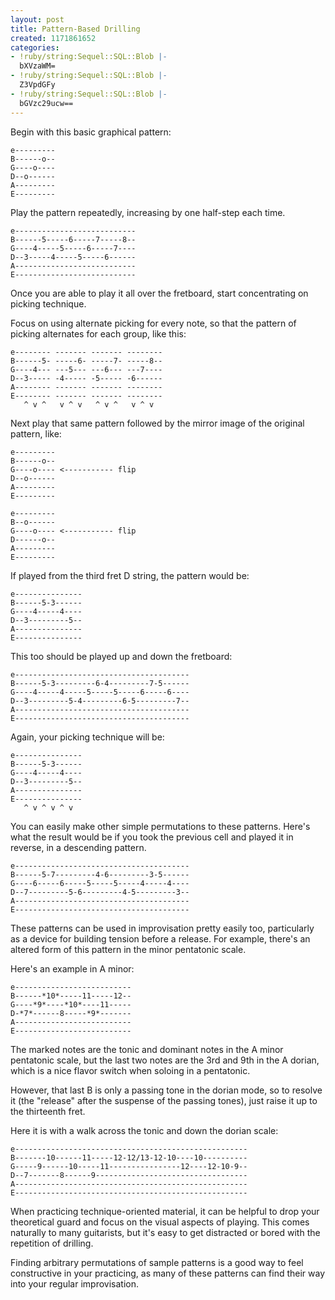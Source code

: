 ```yaml
---
layout: post
title: Pattern-Based Drilling
created: 1171861652
categories:
- !ruby/string:Sequel::SQL::Blob |-
  bXVzaWM=
- !ruby/string:Sequel::SQL::Blob |-
  Z3VpdGFy
- !ruby/string:Sequel::SQL::Blob |-
  bGVzc29ucw==
---
```

Begin with this basic graphical pattern:

	e---------
	B------o--
	G----o----
	D--o------
	A---------
	E---------

Play the pattern repeatedly, increasing by one half-step each time. 

	e---------------------------
	B------5-----6-----7-----8--
	G----4-----5-----6-----7----
	D--3-----4-----5-----6------
	A---------------------------
	E---------------------------

Once you are able to play it all over the fretboard, start concentrating on picking technique.

Focus on using alternate picking for every note, so that the pattern of picking alternates for each group, like this:

	e-------- ------- ------- --------
	B------5- -----6- -----7- -----8--
	G----4--- ---5--- ---6--- ---7----
	D--3----- -4----- -5----- -6------
	A-------- ------- ------- --------
	E-------- ------- ------- --------
	   ^ v ^   v ^ v   ^ v ^   v ^ v

Next play that same pattern followed by the mirror image of the original pattern, like:

	e---------
	B------o--
	G----o---- <----------- flip
	D--o------
	A---------
	E---------

	e---------
	B--o------
	G----o---- <----------- flip
	D------o--
	A---------
	E---------

If played from the third fret D string, the pattern would be:

	e---------------
	B------5-3------
	G----4-----4----
	D--3---------5--
	A---------------
	E---------------

This too should be played up and down the fretboard:

	e---------------------------------------
	B------5-3---------6-4---------7-5------
	G----4-----4-----5-----5-----6-----6----
	D--3---------5-4---------6-5---------7--
	A---------------------------------------
	E---------------------------------------

Again, your picking technique will be:

	e---------------
	B------5-3------
	G----4-----4----
	D--3---------5--
	A---------------
	E---------------
	   ^ v ^ v ^ v

You can easily make other simple permutations to these patterns. Here's what the result would be if you took the previous cell and played it in reverse, in a descending pattern.

	e---------------------------------------
	B------5-7---------4-6---------3-5------
	G----6-----6-----5-----5-----4-----4----
	D--7---------5-6---------4-5---------3--
	A---------------------------------------
	E---------------------------------------

These patterns can be used in improvisation pretty easily too, particularly as a device for building tension before a release. For example, there's an altered form of this pattern in the minor pentatonic scale.

Here's an example in A minor:

	e--------------------------
	B------*10*-----11-----12--
	G----*9*----*10*----11-----
	D-*7*------8-----*9*-------
	A--------------------------
	E--------------------------

The marked notes are the tonic and dominant notes in the A minor pentatonic scale, but the last two notes are the 3rd and 9th in the A dorian, which is a nice flavor switch when soloing in a pentatonic.

However, that last B is only a passing tone in the dorian mode, so to resolve it (the "release" after the suspense of the passing tones), just raise it up to the thirteenth fret.

Here it is with a walk across the tonic and down the dorian scale:

	e----------------------------------------------------
	B-------10------11-----12-12/13-12-10----10----------
	G-----9------10-----11----------------12----12-10-9--
	D--7-------8------9----------------------------------
	A----------------------------------------------------
	E----------------------------------------------------

When practicing technique-oriented material, it can be helpful to drop your theoretical guard and focus on the visual aspects of playing. This comes naturally to many guitarists, but it's easy to get distracted or bored with the repetition of drilling.

Finding arbitrary permutations of sample patterns is a good way to feel constructive in your practicing, as many of these patterns can find their way into your regular improvisation.
